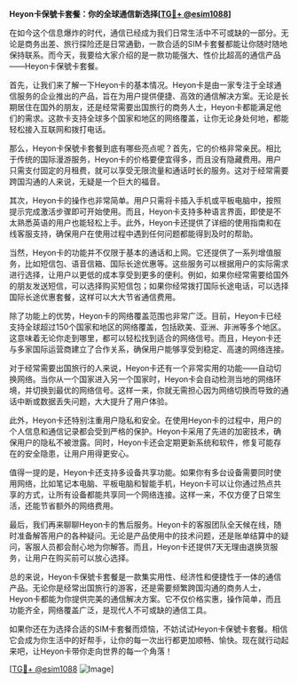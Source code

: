 **Heyon卡保號卡套餐：你的全球通信新选择[[TG💪+ @esim1088](https://t.me/s/esim1088)]**

在如今这个信息爆炸的时代，通信已经成为我们日常生活中不可或缺的一部分。无论是商务出差、旅行探险还是日常通勤，一款合适的SIM卡套餐都能让你随时随地保持联系。而今天，我要给大家介绍的是一款功能强大、性价比超高的通信产品——Heyon卡保號卡套餐。

首先，让我们来了解一下Heyon卡的基本情况。Heyon卡是由一家专注于全球通信服务的企业推出的产品，旨在为用户提供便捷、高效的通信解决方案。无论是长期居住在国外的朋友，还是经常需要出国旅行的商务人士，Heyon卡都能满足他们的需求。这款卡支持全球多个国家和地区的网络覆盖，让你无论身处何地，都能轻松接入互联网和拨打电话。

那么，Heyon卡保號卡套餐到底有哪些亮点呢？首先，它的价格非常亲民。相比于传统的国际漫游服务，Heyon卡的价格要便宜得多，而且没有隐藏费用。用户只需支付固定的月租费，就可以享受无限流量和通话时长的服务。这对于经常需要跨国沟通的人来说，无疑是一个巨大的福音。

其次，Heyon卡的操作也非常简单。用户只需将卡插入手机或平板电脑中，按照提示完成激活步骤即可开始使用。而且，Heyon卡支持多种语言界面，即使是不太熟悉英语的用户也能轻松上手。此外，Heyon卡还提供了详细的使用指南和在线客服支持，确保用户在使用过程中遇到任何问题都能得到及时的帮助。

当然，Heyon卡的功能并不仅限于基本的通话和上网。它还提供了一系列增值服务，比如短信包、语音信箱、国际长途优惠等。这些服务可以根据用户的实际需求进行选择，让用户以更低的成本享受到更多的便利。例如，如果你经常需要给国外的朋友发送短信，可以选择购买短信包；如果你经常拨打国际长途电话，可以选择国际长途优惠套餐，这样可以大大节省通信费用。

除了功能上的优势，Heyon卡的网络覆盖范围也非常广泛。目前，Heyon卡已经支持全球超过150个国家和地区的网络覆盖，包括欧美、亚洲、非洲等多个地区。这意味着无论你走到哪里，都可以轻松找到适合的网络信号。而且，Heyon卡还与多家国际运营商建立了合作关系，确保用户能够享受到稳定、高速的网络连接。

对于经常需要出国旅行的人来说，Heyon卡还有一个非常实用的功能——自动切换网络。当你从一个国家进入另一个国家时，Heyon卡会自动检测当地的网络环境，并切换到最优的网络信号。这样一来，你就无需担心因为网络切换而导致的通话中断或数据丢失问题，大大提升了用户体验。

此外，Heyon卡还特别注重用户隐私和安全。在使用Heyon卡的过程中，用户的个人信息和通信记录都会受到严格的保护。Heyon卡采用了先进的加密技术，确保用户的隐私不被泄露。同时，Heyon卡还会定期更新系统和软件，修复可能存在的安全隐患，让用户用得更安心。

值得一提的是，Heyon卡还支持多设备共享功能。如果你有多台设备需要同时使用网络，比如笔记本电脑、平板电脑和智能手机，Heyon卡可以让你通过热点共享的方式，让所有设备都能共享同一个网络连接。这样一来，不仅方便了日常生活，还能节省额外的网络费用。

最后，我们再来聊聊Heyon卡的售后服务。Heyon卡的客服团队全天候在线，随时准备解答用户的各种疑问。无论是产品使用中的技术问题，还是账单结算中的疑问，客服人员都会耐心地为你解答。而且，Heyon卡还提供7天无理由退换货服务，让用户在购买前可以放心选择。

总的来说，Heyon卡保號卡套餐是一款集实用性、经济性和便捷性于一体的通信产品。无论你是经常出国旅行的游客，还是需要频繁跨国沟通的商务人士，Heyon卡都能为你提供完美的通信解决方案。它不仅价格实惠，操作简单，而且功能齐全，网络覆盖广泛，是现代人不可或缺的通信工具。

如果你还在为选择合适的SIM卡套餐而烦恼，不妨试试Heyon卡保號卡套餐。相信它会成为你生活中的好帮手，让你的每一次出行都更加顺畅、愉快。现在就行动起来吧，让Heyon卡带你走向世界的每一个角落！

[[TG💪+ @esim1088](https://t.me/s/esim1088) ![Image](https://i.postimg.cc/4NQfJmqS/Snipaste-2025-05-13-00-14-12.png)]